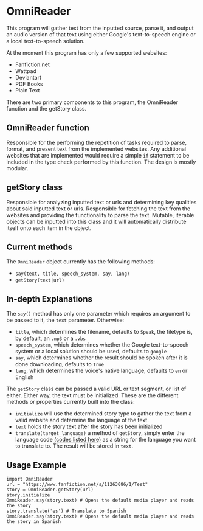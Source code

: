 OmniReader
===
This program will gather text from the inputted source, parse it, and output an audio version of that text using either Google's text-to-speech engine or a local text-to-speech solution.

At the moment this program has only a few supported websites:
  - Fanfiction.net
  - Wattpad
  - Deviantart
  - PDF Books
  - Plain Text

There are two primary components to this program, the OmniReader function and the getStory class.

OmniReader function
---
  Responsible for the performing the repetition of tasks required to parse, format, and present text from the implemented websites.
  Any additional websites that are implemented would require a simple `if` statement to be included in the type check performed by this function.
  The design is mostly modular.

getStory class
---
  Responsible for analyzing inputted text or urls and determining key qualities about said inputted text or urls.
  Responsible for fetching the text from the websites and providing the functionality to parse the text.
  Mutable, iterable objects can be inputted into this class and it will automatically distribute itself onto each item in the object.

Current methods
---

 The `OmniReader` object currently has the following methods:
 
  - `say(text, title, speech_system, say, lang)`
  - `getStory(text|url)`

In-depth Explanations
---

 The `say()` method has only one parameter which requires an argument to be passed to it, the `text` parameter. 
 Otherwise:
 
  - `title`, which determines the filename, defaults to `Speak`, the filetype is, by default, an `.mp3` or a `.vbs`
  - `speech_system`, which determines whether the Google text-to-speech system or a local solution should be used, defaults to `google`
  - `say`, which determines whether the result should be spoken after it is done downloading, defaults to `True`
  - `lang`, which determines the voice's native language, defaults to `en` or English

The `getStory` class can be passed a valid URL or text segment, or list of either. Either way, the text must be initialized.
 These are the different methods or properties currently built into the class:
 
  - `initialize` will use the determined story type to gather the text from a valid website and determine the language of the text.
  - `text` holds the story text after the story has been initialized
  - `translate(target_language)` a method of `getStory`, simply enter the language code [(codes listed here)](https://cloud.google.com/translate/v2/using_rest?hl=en#language-params) as a string for the language you want to translate to. The result will be stored in `text`.

Usage Example
---

    import OmniReader
    url = "https://www.fanfiction.net/s/11263086/1/Test"
    story = OmniReader.getStory(url)
    story.initialize
    OmniReader.say(story.text) # Opens the default media player and reads the story
    story.translate('es') # Translate to Spanish
    OmniReader.say(story.text) # Opens the default media player and reads the story in Spanish
